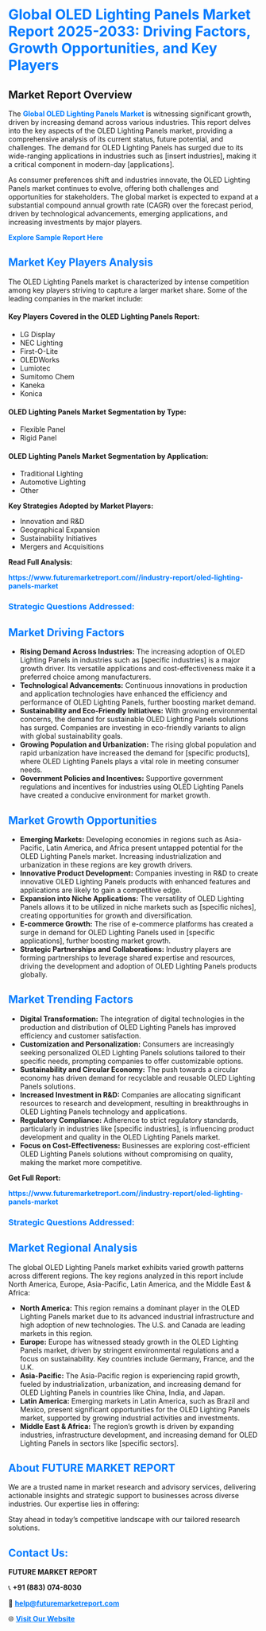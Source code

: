 <h1 style="color: #007BFF;">Global OLED Lighting Panels Market Report 2025-2033: Driving Factors, Growth Opportunities, and Key Players</h1>

<section id="overview">
<h2>Market Report Overview</h2>
<p>The <a href="https://www.futuremarketreport.com//industry-report/oled-lighting-panels-market" style="color: #007BFF; text-decoration: none;"><strong>Global OLED Lighting Panels Market</strong></a> is witnessing significant growth, driven by increasing demand across various industries. This report delves into the key aspects of the OLED Lighting Panels market, providing a comprehensive analysis of its current status, future potential, and challenges. The demand for OLED Lighting Panels has surged due to its wide-ranging applications in industries such as [insert industries], making it a critical component in modern-day [applications].</p>
<p>As consumer preferences shift and industries innovate, the OLED Lighting Panels market continues to evolve, offering both challenges and opportunities for stakeholders. The global market is expected to expand at a substantial compound annual growth rate (CAGR) over the forecast period, driven by technological advancements, emerging applications, and increasing investments by major players.</p>
</section>

<section id="overview">
<p><a href="https://www.futuremarketreport.com//request-sample/reportId=82512" style="color: #007BFF; text-decoration: none;"><strong>Explore Sample Report Here</strong></a></p>
</section>

<section id="key-players">
<h2 style="color: #007BFF;">Market Key Players Analysis</h2>
<p>The OLED Lighting Panels market is characterized by intense competition among key players striving to capture a larger market share. Some of the leading companies in the market include:</p>
<h4>Key Players Covered in the OLED Lighting Panels Report:</h4>
<ul><li>LG Display</li><li>NEC Lighting</li><li>First-O-Lite</li><li>OLEDWorks</li><li>Lumiotec</li><li>Sumitomo Chem</li><li>Kaneka</li><li>Konica</li></ul>
<h4>OLED Lighting Panels Market Segmentation by Type:</h4>
<ul><li>Flexible Panel</li><li>Rigid Panel</li></ul>

<h4>OLED Lighting Panels Market Segmentation by Application:</h4>
<ul><li>Traditional Lighting</li><li>Automotive Lighting</li><li>Other</li></ul>
<p><strong>Key Strategies Adopted by Market Players:</strong></p>
<ul>
<li>Innovation and R&D</li>
<li>Geographical Expansion</li>
<li>Sustainability Initiatives</li>
<li>Mergers and Acquisitions</li>
</ul>
</section>

<section>
<p><strong>Read Full Analysis: </strong></p><a href="https://www.futuremarketreport.com//industry-report/oled-lighting-panels-market" style="color: #007BFF; text-decoration: none;"><strong>https://www.futuremarketreport.com//industry-report/oled-lighting-panels-market</strong></a>
<h3 style="color: #007BFF;">Strategic Questions Addressed:</h3>
</section>

<section id="driving-factors">
<h2 style="color: #007BFF;">Market Driving Factors</h2>
<ul>
<li><strong>Rising Demand Across Industries:</strong> The increasing adoption of OLED Lighting Panels in industries such as [specific industries] is a major growth driver. Its versatile applications and cost-effectiveness make it a preferred choice among manufacturers.</li>
<li><strong>Technological Advancements:</strong> Continuous innovations in production and application technologies have enhanced the efficiency and performance of OLED Lighting Panels, further boosting market demand.</li>
<li><strong>Sustainability and Eco-Friendly Initiatives:</strong> With growing environmental concerns, the demand for sustainable OLED Lighting Panels solutions has surged. Companies are investing in eco-friendly variants to align with global sustainability goals.</li>
<li><strong>Growing Population and Urbanization:</strong> The rising global population and rapid urbanization have increased the demand for [specific products], where OLED Lighting Panels plays a vital role in meeting consumer needs.</li>
<li><strong>Government Policies and Incentives:</strong> Supportive government regulations and incentives for industries using OLED Lighting Panels have created a conducive environment for market growth.</li>
</ul>
</section>

<section id="growth-opportunities">
<h2 style="color: #007BFF;">Market Growth Opportunities</h2>
<ul>
<li><strong>Emerging Markets:</strong> Developing economies in regions such as Asia-Pacific, Latin America, and Africa present untapped potential for the OLED Lighting Panels market. Increasing industrialization and urbanization in these regions are key growth drivers.</li>
<li><strong>Innovative Product Development:</strong> Companies investing in R&D to create innovative OLED Lighting Panels products with enhanced features and applications are likely to gain a competitive edge.</li>
<li><strong>Expansion into Niche Applications:</strong> The versatility of OLED Lighting Panels allows it to be utilized in niche markets such as [specific niches], creating opportunities for growth and diversification.</li>
<li><strong>E-commerce Growth:</strong> The rise of e-commerce platforms has created a surge in demand for OLED Lighting Panels used in [specific applications], further boosting market growth.</li>
<li><strong>Strategic Partnerships and Collaborations:</strong> Industry players are forming partnerships to leverage shared expertise and resources, driving the development and adoption of OLED Lighting Panels products globally.</li>
</ul>
</section>

<section id="trending-factors">
<h2 style="color: #007BFF;">Market Trending Factors</h2>
<ul>
<li><strong>Digital Transformation:</strong> The integration of digital technologies in the production and distribution of OLED Lighting Panels has improved efficiency and customer satisfaction.</li>
<li><strong>Customization and Personalization:</strong> Consumers are increasingly seeking personalized OLED Lighting Panels solutions tailored to their specific needs, prompting companies to offer customizable options.</li>
<li><strong>Sustainability and Circular Economy:</strong> The push towards a circular economy has driven demand for recyclable and reusable OLED Lighting Panels solutions.</li>
<li><strong>Increased Investment in R&D:</strong> Companies are allocating significant resources to research and development, resulting in breakthroughs in OLED Lighting Panels technology and applications.</li>
<li><strong>Regulatory Compliance:</strong> Adherence to strict regulatory standards, particularly in industries like [specific industries], is influencing product development and quality in the OLED Lighting Panels market.</li>
<li><strong>Focus on Cost-Effectiveness:</strong> Businesses are exploring cost-efficient OLED Lighting Panels solutions without compromising on quality, making the market more competitive.</li>
</ul>
</section>

<section>
<p><strong>Get Full Report: </strong></p><a href="https://www.futuremarketreport.com//industry-report/oled-lighting-panels-market" style="color: #007BFF; text-decoration: none;"><strong>https://www.futuremarketreport.com//industry-report/oled-lighting-panels-market</strong></a>
<h3 style="color: #007BFF;">Strategic Questions Addressed:</h3>
</section>


<section id="regional-analysis">
<h2 style="color: #007BFF;">Market Regional Analysis</h2>
<p>The global OLED Lighting Panels market exhibits varied growth patterns across different regions. The key regions analyzed in this report include North America, Europe, Asia-Pacific, Latin America, and the Middle East & Africa:</p>
<ul>
<li><strong>North America:</strong> This region remains a dominant player in the OLED Lighting Panels market due to its advanced industrial infrastructure and high adoption of new technologies. The U.S. and Canada are leading markets in this region.</li>
<li><strong>Europe:</strong> Europe has witnessed steady growth in the OLED Lighting Panels market, driven by stringent environmental regulations and a focus on sustainability. Key countries include Germany, France, and the U.K.</li>
<li><strong>Asia-Pacific:</strong> The Asia-Pacific region is experiencing rapid growth, fueled by industrialization, urbanization, and increasing demand for OLED Lighting Panels in countries like China, India, and Japan.</li>
<li><strong>Latin America:</strong> Emerging markets in Latin America, such as Brazil and Mexico, present significant opportunities for the OLED Lighting Panels market, supported by growing industrial activities and investments.</li>
<li><strong>Middle East & Africa:</strong> The region’s growth is driven by expanding industries, infrastructure development, and increasing demand for OLED Lighting Panels in sectors like [specific sectors].</li>
</ul>
</section>

<footer>
<h2 style="color: #007BFF;">About FUTURE MARKET REPORT</h2>
<p>We are a trusted name in market research and advisory services, delivering actionable insights and strategic support to businesses across diverse industries. Our expertise lies in offering:</p>

<p>Stay ahead in today’s competitive landscape with our tailored research solutions.</p>

<h2 style="color: #007BFF;">Contact Us:</h2>
<p><strong>FUTURE MARKET REPORT</strong></p>
<p>📞 <strong>+91 (883) 074-8030</strong></p>
<p>📧 <strong><a href="mailto:help@futuremarketreport.com" style="color: #007BFF;">help@futuremarketreport.com</a></strong></p>
<p>🌐 <strong><a href="https://www.futuremarketreport.com/" style="color: #007BFF;">Visit Our Website</a></strong></p>
</footer>